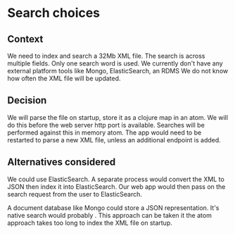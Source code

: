 # Search choices

## Context

We need to index and search a 32Mb XML file.
The search is across multiple fields.
Only one search word is used.
We currently don't have any external platform tools like Mongo, ElasticSearch, an RDMS
We do not know how often the XML file will be updated.

## Decision

We will parse the file on startup, store it as a clojure map in an atom.
We will do this before the web server http port is available.
Searches will be performed against this in memory atom.
The app would need to be restarted to parse a new XML file, unless an additional endpoint is added.

## Alternatives considered

We could use ElasticSearch.
A separate process would convert the XML to JSON then index it into ElasticSearch.
Our web app would then pass on the search request from the user to ElasticSearch.

A document database like Mongo could store a JSON representation.
It's native search would probably .
This approach can be taken it the atom approach takes too long to index the XML file on startup.
